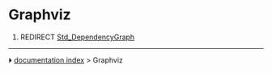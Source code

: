 # Graphviz
1.  REDIRECT [Std_DependencyGraph](Std_DependencyGraph.md)



---
⏵ [documentation index](../README.md) > Graphviz
